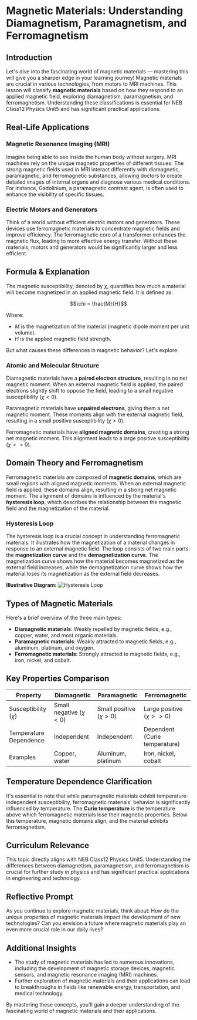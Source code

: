# Magnetic Materials: Understanding Diamagnetism, Paramagnetism, and Ferromagnetism
## Introduction

Let's dive into the fascinating world of magnetic materials — mastering this will give you a sharper edge in your learning journey! Magnetic materials are crucial in various technologies, from motors to MRI machines. This lesson will classify **magnetic materials** based on how they respond to an applied magnetic field, exploring diamagnetism, paramagnetism, and ferromagnetism. Understanding these classifications is essential for NEB Class12 Physics Unit5 and has significant practical applications.

## Real-Life Applications

### Magnetic Resonance Imaging (MRI)

Imagine being able to see inside the human body without surgery. MRI machines rely on the unique magnetic properties of different tissues. The strong magnetic fields used in MRI interact differently with diamagnetic, paramagnetic, and ferromagnetic substances, allowing doctors to create detailed images of internal organs and diagnose various medical conditions. For instance, Gadolinium, a paramagnetic contrast agent, is often used to enhance the visibility of specific tissues.

### Electric Motors and Generators

Think of a world without efficient electric motors and generators. These devices use ferromagnetic materials to concentrate magnetic fields and improve efficiency. The ferromagnetic core of a transformer enhances the magnetic flux, leading to more effective energy transfer. Without these materials, motors and generators would be significantly larger and less efficient.

## Formula & Explanation

The magnetic susceptibility, denoted by $\chi$, quantifies how much a material will become magnetized in an applied magnetic field. It is defined as:

$$\chi = \frac{M}{H}$$

Where:

* $M$ is the magnetization of the material (magnetic dipole moment per unit volume).
* $H$ is the applied magnetic field strength.

But what causes these differences in magnetic behavior? Let's explore:

### Atomic and Molecular Structure

Diamagnetic materials have a **paired electron structure**, resulting in no net magnetic moment. When an external magnetic field is applied, the paired electrons slightly shift to oppose the field, leading to a small negative susceptibility ($\chi <0$).

Paramagnetic materials have **unpaired electrons**, giving them a net magnetic moment. These moments align with the external magnetic field, resulting in a small positive susceptibility ($\chi >0$).

Ferromagnetic materials have **aligned magnetic domains**, creating a strong net magnetic moment. This alignment leads to a large positive susceptibility ($\chi >>0$).

## Domain Theory and Ferromagnetism

Ferromagnetic materials are composed of **magnetic domains**, which are small regions with aligned magnetic moments. When an external magnetic field is applied, these domains align, resulting in a strong net magnetic moment. The alignment of domains is influenced by the material's **hysteresis loop**, which describes the relationship between the magnetic field and the magnetization of the material.

### Hysteresis Loop

The hysteresis loop is a crucial concept in understanding ferromagnetic materials. It illustrates how the magnetization of a material changes in response to an external magnetic field. The loop consists of two main parts: the **magnetization curve** and the **demagnetization curve**. The magnetization curve shows how the material becomes magnetized as the external field increases, while the demagnetization curve shows how the material loses its magnetization as the external field decreases.

**Illustrative Diagram:** 
![Hysteresis Loop](https://upload.wikimedia.org/wikipedia/commons/thumb/3/3f/Hysteresis.svg/800px-Hysteresis.svg.png)

## Types of Magnetic Materials

Here's a brief overview of the three main types:

* **Diamagnetic materials**: Weakly repelled by magnetic fields, e.g., copper, water, and most organic materials.
* **Paramagnetic materials**: Weakly attracted to magnetic fields, e.g., aluminum, platinum, and oxygen.
* **Ferromagnetic materials**: Strongly attracted to magnetic fields, e.g., iron, nickel, and cobalt.

## Key Properties Comparison

| Property | Diamagnetic | Paramagnetic | Ferromagnetic |
| --- | --- | --- | --- |
| Susceptibility ($\chi$) | Small negative ($\chi <0$) | Small positive ($\chi >0$) | Large positive ($\chi >>0$) |
| Temperature Dependence | Independent | Independent | Dependent (Curie temperature) |
| Examples | Copper, water | Aluminum, platinum | Iron, nickel, cobalt |

## Temperature Dependence Clarification

It's essential to note that while paramagnetic materials exhibit temperature-independent susceptibility, ferromagnetic materials' behavior is significantly influenced by temperature. The **Curie temperature** is the temperature above which ferromagnetic materials lose their magnetic properties. Below this temperature, magnetic domains align, and the material exhibits ferromagnetism.

## Curriculum Relevance

This topic directly aligns with NEB Class12 Physics Unit5. Understanding the differences between diamagnetism, paramagnetism, and ferromagnetism is crucial for further study in physics and has significant practical applications in engineering and technology.

## Reflective Prompt

As you continue to explore magnetic materials, think about: How do the unique properties of magnetic materials impact the development of new technologies? Can you envision a future where magnetic materials play an even more crucial role in our daily lives?

## Additional Insights

* The study of magnetic materials has led to numerous innovations, including the development of magnetic storage devices, magnetic sensors, and magnetic resonance imaging (MRI) machines.
* Further exploration of magnetic materials and their applications can lead to breakthroughs in fields like renewable energy, transportation, and medical technology.

By mastering these concepts, you'll gain a deeper understanding of the fascinating world of magnetic materials and their applications.
